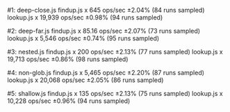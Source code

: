 #1: deep-close.js
  findup.js x 645 ops/sec ±2.04% (84 runs sampled)
  lookup.js x 19,939 ops/sec ±0.98% (94 runs sampled)

#2: deep-far.js
  findup.js x 85.16 ops/sec ±2.07% (73 runs sampled)
  lookup.js x 5,546 ops/sec ±0.74% (95 runs sampled)

#3: nested.js
  findup.js x 200 ops/sec ±2.13% (77 runs sampled)
  lookup.js x 19,713 ops/sec ±0.86% (98 runs sampled)

#4: non-glob.js
  findup.js x 5,465 ops/sec ±2.20% (87 runs sampled)
  lookup.js x 20,068 ops/sec ±2.05% (86 runs sampled)

#5: shallow.js
  findup.js x 135 ops/sec ±2.13% (75 runs sampled)
  lookup.js x 10,228 ops/sec ±0.96% (94 runs sampled)